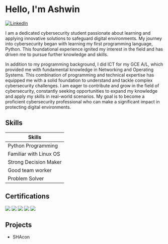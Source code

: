 
# Hello, I'm Ashwin
[![LinkedIn](https://img.shields.io/badge/-LinkedIn-0072b1?style=for-the-badge&logo=linkedin&logoColor=white)](https://www.linkedin.com/in/ashwin-sriskantha)

I am a dedicated cybersecurity student passionate about learning and applying innovative solutions to safeguard digital environments. My journey into cybersecurity began with learning my first programming language, Python. This foundational experience ignited my interest in the field and has driven me to pursue further knowledge and skills.

In addition to my programming background, I did ICT for my GCE A/L, which provided me with fundamental knowledge in Networking and Operating Systems. This combination of programming and technical expertise has equipped me with a solid foundation to understand and tackle complex cybersecurity challenges. I am eager to contribute and grow in the field of cybersecurity, constantly seeking opportunities to expand my knowledge and apply my skills in real-world scenarios. My goal is to become a proficient cybersecurity professional who can make a significant impact in protecting digital environments.

## Skills

| Skills                                         |
|-----------------------------------------------|
| Python Programming        |
| Familiar with Linux OS |
| Strong Decision Maker         |
| Good team worker      |
| Problem Solver                  |

## Certifications
<div>
<img src="https://img.shields.io/badge/-Introduction%20to%20Cyber%20Security-1BA0D7?&style=for-the-badge&logo=Cisco&logoColor=white" />
<img src="https://img.shields.io/badge/-Applied%20Python%20Cryptography-D42027?&style=for-the-badge&logo=EC-Council&logoColor=white" />
<img src="https://img.shields.io/badge/-Crash%20Course%20on%20Python-4285F4?&style=for-the-badge&logo=Google&logoColor=white" />
<img src="https://img.shields.io/badge/-Introduction%20to%20SQL-00274C?&style=for-the-badge&logo=University-of-Michigan&logoColor=white" />
<img src="https://img.shields.io/badge/-Python%20for%20Beginners-FFCB05?&style=for-the-badge&logo=University-of-Moratuwa&logoColor=black" />
</div>

## Projects
- SHAcon
